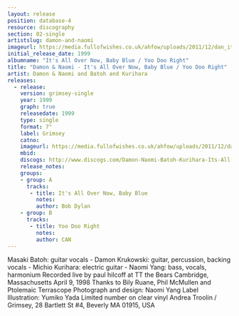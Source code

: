 ```yaml
---
layout: release
position: database-4
resource: discography
section: 02-single
artistslug: damon-and-naomi
imageurl: https://media.fullofwishes.co.uk/ahfow/uploads/2011/12/dan_itsallovernow.jpg
initial_release_date: 1999
albumname: "It's All Over Now, Baby Blue / Yoo Doo Right"
title: "Damon & Naomi - It's All Over Now, Baby Blue / Yoo Doo Right"
artist: Damon & Naomi and Batoh and Kurihara
releases:
  - release:
    version: grimsey-single
    year: 1999
    graph: true
    releasedate: 1999
    type: single
    format: 7"
    label: Grimsey
    catno:
    imageurl: https://media.fullofwishes.co.uk/ahfow/uploads/2011/12/dan_itsallovernow.jpg
    mbid:
    discogs: http://www.discogs.com/Damon-Naomi-Batoh-Kurihara-Its-All-Over-Now-Baby-Blue-Yoo-Doo-Right/master/434581
    release_notes:
    groups:
    - group: A
      tracks:
       - title: It's All Over Now, Baby Blue
         notes:
         author: Bob Dylan
    - group: B
      tracks:
       - title: Yoo Doo Right
         notes:
         author: CAN
---
```

Masaki Batoh: guitar vocals - Damon Krukowski: guitar, percussion, backing vocals - Michio Kurihara: electric guitar - Naomi Yang: bass, vocals, harmonium
Recorded live by paul hilcoff at TT the Bears Cambridge, Massachusetts April 9, 1998
Thanks to Bily Ruane, Phil McMullen and Ptolemaic Terrascope
Photograph and design: Naomi Yang
Label Illustration: Yumiko Yada
Limited number on clear vinyl
Andrea Troolin / Grimsey, 28 Bartlett St #4, Beverly MA 01915, USA
